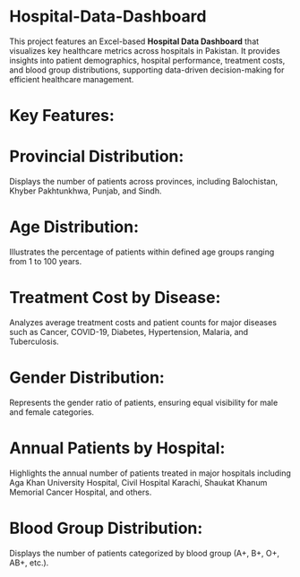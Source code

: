 # Hospital-Data-Dashboard
This project features an Excel-based **Hospital Data Dashboard** that visualizes key healthcare metrics across hospitals in Pakistan. It provides insights into patient demographics, hospital performance, treatment costs, and blood group distributions, supporting data-driven decision-making for efficient healthcare management.

# Key Features:
# Provincial Distribution:
Displays the number of patients across provinces, including Balochistan, Khyber Pakhtunkhwa, Punjab, and Sindh.
# Age Distribution:
Illustrates the percentage of patients within defined age groups ranging from 1 to 100 years.
# Treatment Cost by Disease:
Analyzes average treatment costs and patient counts for major diseases such as Cancer, COVID-19, Diabetes, Hypertension, Malaria, and Tuberculosis.
# Gender Distribution:
Represents the gender ratio of patients, ensuring equal visibility for male and female categories.
# Annual Patients by Hospital: 
Highlights the annual number of patients treated in major hospitals including Aga Khan University Hospital, Civil Hospital Karachi, Shaukat Khanum Memorial Cancer Hospital, and others.
# Blood Group Distribution: 
Displays the number of patients categorized by blood group (A+, B+, O+, AB+, etc.).
